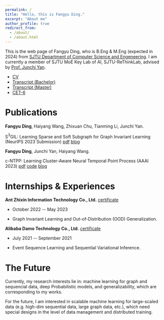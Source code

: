 ```yaml
---
permalink: /
title: "Hello, this is Fangyu Ding."
excerpt: "About me"
author_profile: true
redirect_from: 
  - /about/
  - /about.html
---
```


This is the web page of Fangyu Ding, who is B.Eng  & M.Eng (expected in 2024) from [SJTU Department of Computer Science and Engeneering](https://www.cs.sjtu.edu.cn/). I am currently a member of SJTU MoE Key Lab of AI, SJTU-ReThinkLab, advised by [Prof. Junchi Yan](https://thinklab.sjtu.edu.cn/). 

- [CV](../files/CV_DingFangyu.pdf)
- [Transcript (Bachelor)](../files/transcript-score.pdf)
- [Transcript (Master)](../files/transcript-master.pdf)
- [CET-6](../files/cet6.pdf)

Publications
======
**Fangyu Ding**, Haiyang Wang, Zhixuan Chu, Tianming Li, Junchi Yan.

S$^3$GIL: Learning Sparse and Soft Subgraph  for Graph Invariant Learning (NeurIPS 2023 Submission) [pdf](../files/neurips_2023_S3GIL.pdf) [blog](https://arthur-99.github.io/posts/2023/06/s3gil/)

**Fangyu Ding**, Junchi Yan, Haiyang Wang.

c-NTPP: Learning Cluster-Aware Neural Temporal Point Process (AAAI 2023) [pdf](../files/AAAI23_CSTPP.pdf) [code](https://github.com/Arthur-99/DeepSeqClustering) [blog](https://arthur-99.github.io/posts/2023/06/cntpp/)


Internships & Experiences
======

**Ant Zhixin Information Technology Co., Ltd.** [certificate](../files/ant.pdf)

  - October 2022 -- May 2023
  
  - Graph Invariant Learning and Out-of-Distribution (OOD) Generalization.



**Alibaba Damo Technology Co., Ltd.** [certificate](../files/damo.pdf)

  - July 2021 -- September 2021

  - Event Sequence Learning and Sequential Variational Inference. 

The Future 
======

Currently, my research interests lie in: machine learning for graph and sequencial data, deep Probabilistic models, and generalizability, which are corresponding to my works.

For the future, I am interested in scalable machine learning for large-scaled data (e.g. high-dim sequential data, large graph data, etc.), which need special designs in the level of data management and distributed training.

<!-- A data-driven personal website
======
Like many other Jekyll-based GitHub Pages templates, academicpages makes you separate the website's content from its form. The content & metadata of your website are in structured markdown files, while various other files constitute the theme, specifying how to transform that content & metadata into HTML pages. You keep these various markdown (.md), YAML (.yml), HTML, and CSS files in a public GitHub repository. Each time you commit and push an update to the repository, the [GitHub pages](https://pages.github.com/) service creates static HTML pages based on these files, which are hosted on GitHub's servers free of charge.

Many of the features of dynamic content management systems (like Wordpress) can be achieved in this fashion, using a fraction of the computational resources and with far less vulnerability to hacking and DDoSing. You can also modify the theme to your heart's content without touching the content of your site. If you get to a point where you've broken something in Jekyll/HTML/CSS beyond repair, your markdown files describing your talks, publications, etc. are safe. You can rollback the changes or even delete the repository and start over -- just be sure to save the markdown files! Finally, you can also write scripts that process the structured data on the site, such as [this one](https://github.com/academicpages/academicpages.github.io/blob/master/talkmap.ipynb) that analyzes metadata in pages about talks to display [a map of every location you've given a talk](https://academicpages.github.io/talkmap.html). -->

<!-- Getting started
======
1. Register a GitHub account if you don't have one and confirm your e-mail (required!)
1. Fork [this repository](https://github.com/academicpages/academicpages.github.io) by clicking the "fork" button in the top right. 
1. Go to the repository's settings (rightmost item in the tabs that start with "Code", should be below "Unwatch"). Rename the repository "[your GitHub username].github.io", which will also be your website's URL.
1. Set site-wide configuration and create content & metadata (see below -- also see [this set of diffs](http://archive.is/3TPas) showing what files were changed to set up [an example site](https://getorg-testacct.github.io) for a user with the username "getorg-testacct")
1. Upload any files (like PDFs, .zip files, etc.) to the files/ directory. They will appear at https://[your GitHub username].github.io/files/example.pdf.  
1. Check status by going to the repository settings, in the "GitHub pages" section -->

<!-- Site-wide configuration
------
The main configuration file for the site is in the base directory in [_config.yml](https://github.com/academicpages/academicpages.github.io/blob/master/_config.yml), which defines the content in the sidebars and other site-wide features. You will need to replace the default variables with ones about yourself and your site's github repository. The configuration file for the top menu is in [_data/navigation.yml](https://github.com/academicpages/academicpages.github.io/blob/master/_data/navigation.yml). For example, if you don't have a portfolio or blog posts, you can remove those items from that navigation.yml file to remove them from the header. 

Create content & metadata
------
For site content, there is one markdown file for each type of content, which are stored in directories like _publications, _talks, _posts, _teaching, or _pages. For example, each talk is a markdown file in the [_talks directory](https://github.com/academicpages/academicpages.github.io/tree/master/_talks). At the top of each markdown file is structured data in YAML about the talk, which the theme will parse to do lots of cool stuff. The same structured data about a talk is used to generate the list of talks on the [Talks page](https://academicpages.github.io/talks), each [individual page](https://academicpages.github.io/talks/2012-03-01-talk-1) for specific talks, the talks section for the [CV page](https://academicpages.github.io/cv), and the [map of places you've given a talk](https://academicpages.github.io/talkmap.html) (if you run this [python file](https://github.com/academicpages/academicpages.github.io/blob/master/talkmap.py) or [Jupyter notebook](https://github.com/academicpages/academicpages.github.io/blob/master/talkmap.ipynb), which creates the HTML for the map based on the contents of the _talks directory).

**Markdown generator**

I have also created [a set of Jupyter notebooks](https://github.com/academicpages/academicpages.github.io/tree/master/markdown_generator
) that converts a CSV containing structured data about talks or presentations into individual markdown files that will be properly formatted for the academicpages template. The sample CSVs in that directory are the ones I used to create my own personal website at stuartgeiger.com. My usual workflow is that I keep a spreadsheet of my publications and talks, then run the code in these notebooks to generate the markdown files, then commit and push them to the GitHub repository.

How to edit your site's GitHub repository
------
Many people use a git client to create files on their local computer and then push them to GitHub's servers. If you are not familiar with git, you can directly edit these configuration and markdown files directly in the github.com interface. Navigate to a file (like [this one](https://github.com/academicpages/academicpages.github.io/blob/master/_talks/2012-03-01-talk-1.md) and click the pencil icon in the top right of the content preview (to the right of the "Raw | Blame | History" buttons). You can delete a file by clicking the trashcan icon to the right of the pencil icon. You can also create new files or upload files by navigating to a directory and clicking the "Create new file" or "Upload files" buttons. 

Example: editing a markdown file for a talk
![Editing a markdown file for a talk](/images/editing-talk.png)

For more info
------
More info about configuring academicpages can be found in [the guide](https://academicpages.github.io/markdown/). The [guides for the Minimal Mistakes theme](https://mmistakes.github.io/minimal-mistakes/docs/configuration/) (which this theme was forked from) might also be helpful. -->


<!-- I have listed my research / internship experiences on my homepage https://arthur-99.github.io/ as well as in my CV.

I have a AAAI 2023 paper `c-NTPP: Learning Cluster-Aware Neural Temporal Point Process', 
and a NeurIPS 2023 **Submission** `S3GIL: Learning Sparse and Soft Subgraph for Graph Invariant Learning ', both are first-authored.

The papers are also corresponding to the research topics of my internships in Alibaba DAMO and Ant Group. -->